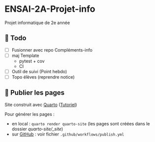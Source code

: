 # ENSAI-2A-Projet-info

Projet informatique de 2e année

## :construction: Todo

- [ ] Fusionner avec repo Compléments-info
- [ ] maj Template
  - pytest + cov
  - CI
- [ ] Outil de suivi (Point hebdo)
- [ ] Topo élèves (reprendre notice)

## :rocket: Publier les pages

Site construit avec [Quarto](https://quarto.org/) ([Tutoriel](https://ludo2ne.github.io/Quarto-tuto/))

Pour générer les pages :

- en local : `quarto render quarto-site` (les pages sont créées dans le dossier *quarto-site/_site*)
- sur [GitHub](https://ludo2ne.github.io/ENSAI-2A-complements-info/) : voir fichier `.github/workflows/publish.yml`
